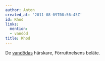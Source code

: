 ```yaml
---
author: Anton
created_at: '2011-08-09T08:56:45Z'
id: Khod
links:
  mention:
  - vandöd
title: Khod
---
```


De [vandödas] härskare, Förruttnelsens beläte.

  [vandödas]: vandöd
